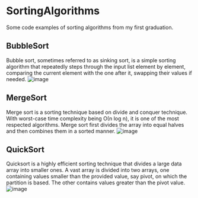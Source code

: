 # SortingAlgorithms
Some code examples of sorting algorithms from my first graduation.

## BubbleSort
Bubble sort, sometimes referred to as sinking sort, is a simple sorting algorithm that repeatedly steps through the input list element by element, comparing the current element with the one after it, swapping their values if needed.
![image](https://user-images.githubusercontent.com/31170255/228971488-73f4cb94-b551-43a2-a814-4d21dda93137.png)

## MergeSort
Merge sort is a sorting technique based on divide and conquer technique. With worst-case time complexity being Ο(n log n), it is one of the most respected algorithms. Merge sort first divides the array into equal halves and then combines them in a sorted manner.
![image](https://user-images.githubusercontent.com/31170255/228971604-fc33037f-c2c1-4062-ac2d-3a8489028a43.png)

## QuickSort
Quicksort is a highly efficient sorting technique that divides a large data array into smaller ones. A vast array is divided into two arrays, one containing values smaller than the provided value, say pivot, on which the partition is based. The other contains values greater than the pivot value.
![image](https://user-images.githubusercontent.com/31170255/228971705-b04e941b-5068-4d5d-b010-b3bf816354ca.png)
